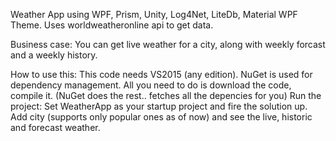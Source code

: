 Weather App using WPF, Prism, Unity, Log4Net, LiteDb, Material WPF Theme. Uses worldweatheronline api to get data.

Business case: You can get live weather for a city, along with weekly forcast and a weekly history.

How to use this: This code needs VS2015 (any edition). NuGet is used for dependency management. 
All you need to do is download the code, compile it. (NuGet does the rest.. fetches all the depencies for you)
Run the project:  Set WeatherApp as your startup project and fire the solution up.
Add city (supports only popular ones as of now) and see the live, historic and forecast weather.
